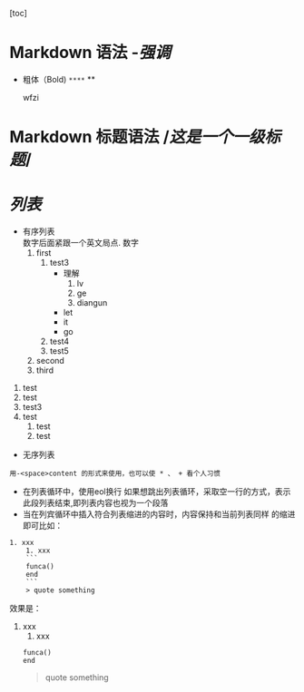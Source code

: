 [toc]

# Markdown 语法 -*强调*

- 粗体（Bold) 
`****`  **


	wfzi 


# Markdown 标题语法 /*这是一个一级标题*/

# *列表*
- 有序列表  
数字后面紧跟一个英文局点. 数字
	1. first
		1. test3
			- 理解
				1. lv
				2. ge
				3. diangun
			- let
			- it 
			- go
		2. test4
		3. test5
	2. second  
	3. third  
1. test
2. test
3. test3
4. test
	1) test
	2) test

- 无序列表  
```
用-<space>content 的形式来使用，也可以使 * 、 + 看个人习惯
```
- 在列表循环中，使用eol<space><space>换行 如果想跳出列表循环，采取空一行的方式，表示此段列表结束,即列表内容也视为一个段落
- 当在列宾循环中插入符合列表缩进的内容时，内容保持和当前列表同样 的缩进即可比如：
```
1. xxx
    1. xxx
    ```
    funca()
    end 
    ```
    > quote something
```
效果是：
1. xxx
    1. xxx
    ```
    funca()
    end
    ```
    > quote something
